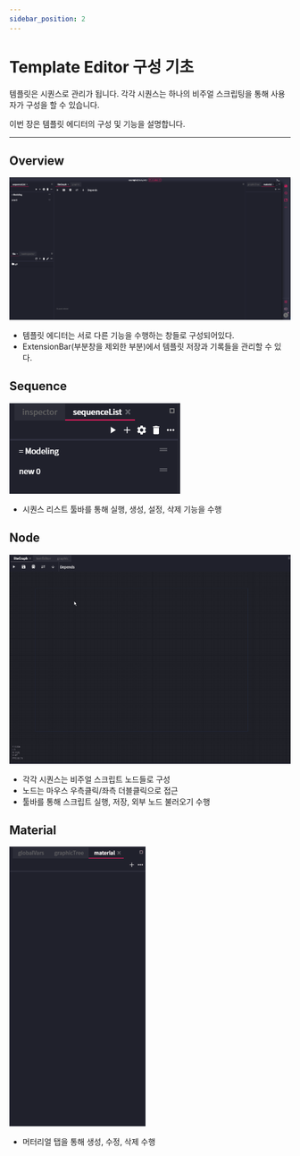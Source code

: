 ```yaml
---
sidebar_position: 2
---
```


# Template Editor 구성 기초

템플릿은 시퀀스로 관리가 됩니다. 각각 시퀀스는 하나의 비주얼 스크립팅을 통해 사용자가 구성을 할 수 있습니다.

이번 장은 템플릿 에디터의 구성 및 기능을 설명합니다.

---

## Overview

![overView](/img/template/overView.png)

* 템플릿 에디터는 서로 다른 기능을 수행하는 창들로 구성되어있다.
* ExtensionBar(부분창을 제외한 부분)에서 템플릿 저장과 기록들을 관리할 수 있다. 

## Sequence

![Sequence](/img/template/sequence.PNG)

* 시퀀스 리스트 툴바를 통해 실행, 생성, 설정, 삭제 기능을 수행

## Node

![Node](/img/template/nodeCreate-720.gif)

* 각각 시퀀스는 비주얼 스크립트 노드들로 구성
* 노드는 마우스 우측클릭/좌측 더블클릭으로 접근
* 툴바를 통해 스크립트 실행, 저장, 외부 노드 불러오기 수행

## Material

![Material](/img/template/material-500.gif)

* 머터리얼 탭을 통해 생성, 수정, 삭제 수행
